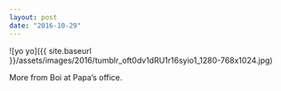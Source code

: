 ```yaml
---
layout: post
date: "2016-10-29"
---
```


![yo yo]({{ site.baseurl }}/assets/images/2016/tumblr_oft0dv1dRU1r16syio1_1280-768x1024.jpg)

More from Boi at Papa’s office.
